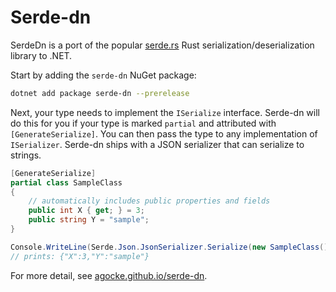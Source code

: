 # Serde-dn

SerdeDn is a port of the popular [serde.rs](https://serde.rs) Rust serialization/deserialization
library to .NET.

Start by adding the `serde-dn` NuGet package:

```bash
dotnet add package serde-dn --prerelease
```

Next, your type needs to implement the `ISerialize` interface. Serde-dn will do this for you if your
type is marked `partial` and attributed with `[GenerateSerialize]`.  You can then pass the type to
any implementation of `ISerializer`. Serde-dn ships with a JSON serializer that can serialize to
strings.

```csharp
[GenerateSerialize]
partial class SampleClass
{     
    // automatically includes public properties and fields  
    public int X { get; } = 3;
    public string Y = "sample";
}

Console.WriteLine(Serde.Json.JsonSerializer.Serialize(new SampleClass()));
// prints: {"X":3,"Y":"sample"}
```

For more detail, see [agocke.github.io/serde-dn](https://agocke.github.io/serde-dn/about.html).
